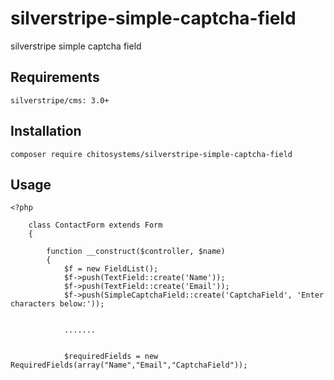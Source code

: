 # silverstripe-simple-captcha-field
silverstripe simple captcha field


## Requirements

	silverstripe/cms: 3.0+


## Installation

	composer require chitosystems/silverstripe-simple-captcha-field
	
## Usage
	
	<?php
    	
    	class ContactForm extends Form
        {
        
            function __construct($controller, $name)
            {                    
                $f = new FieldList();
                $f->push(TextField::create('Name'));
                $f->push(TextField::create('Email'));
                $f->push(SimpleCaptchaField::create('CaptchaField', 'Enter characters below:'));
                
                
                .......
                
           
                $requiredFields = new RequiredFields(array("Name","Email","CaptchaField"));